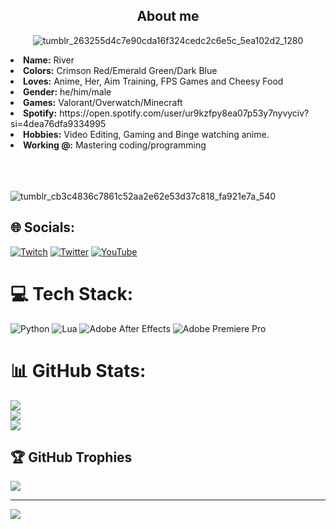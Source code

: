 <h2 align="center"> About me </h2>
  <div align="center">

![tumblr_263255d4c7e90cda16f324cedc2c6e5c_5ea102d2_1280](https://github.com/RRiiverr/RRiiverr/assets/80535996/fc33121f-e2ef-445d-8ba1-12bf7ef746c2)


  </div>
<li>
 <b>Name:</b> River </li>
<li>
<b>Colors:</b> Crimson Red/Emerald Green/Dark Blue
</li>
<li>
<b>Loves:</b> Anime, Her, Aim Training, FPS Games and Cheesy Food
</li>
<li>
<b>Gender:</b> he/him/male
</li>
<li>
<b>Games:</b> Valorant/Overwatch/Minecraft
</li>
<li>
<b>Spotify:</b> https://open.spotify.com/user/ur9kzfpy8ea07p53y7nyvyciv?si=4dea76dfa9334995
</li>
<li>
<b>Hobbies:</b> Video Editing, Gaming and Binge watching anime.
</li>
<li>
<b>Working @:</b> Mastering coding/programming
</li>
<br><br><br>
</div>
<div>

![tumblr_cb3c4836c7861c52aa2e62e53d37c818_fa921e7a_540](https://github.com/RRiiverr/RRiiverr/assets/80535996/b8ff894c-0225-4cfe-9b3a-8ee9683361a8)

## 🌐 Socials:
[![Twitch](https://img.shields.io/badge/Twitch-%239146FF.svg?logo=Twitch&logoColor=white)](https://twitch.tv/YourRiver) [![Twitter](https://img.shields.io/badge/Twitter-%231DA1F2.svg?logo=Twitter&logoColor=white)](https://twitter.com/YourRiverrr) [![YouTube](https://img.shields.io/badge/YouTube-%23FF0000.svg?logo=YouTube&logoColor=white)](https://youtube.com/@@getonyourkneesnow) 

# 💻 Tech Stack:
![Python](https://img.shields.io/badge/python-3670A0?style=plastic&logo=python&logoColor=ffdd54) ![Lua](https://img.shields.io/badge/lua-%232C2D72.svg?style=plastic&logo=lua&logoColor=white) ![Adobe After Effects](https://img.shields.io/badge/Adobe%20After%20Effects-9999FF.svg?style=plastic&logo=Adobe%20After%20Effects&logoColor=white) ![Adobe Premiere Pro](https://img.shields.io/badge/Adobe%20Premiere%20Pro-9999FF.svg?style=plastic&logo=Adobe%20Premiere%20Pro&logoColor=white)
# 📊 GitHub Stats:
![](https://github-readme-stats.vercel.app/api?username=RRiiverr&theme=tokyonight&hide_border=false&include_all_commits=true&count_private=true)<br/>
![](https://github-readme-streak-stats.herokuapp.com/?user=RRiiverr&theme=tokyonight&hide_border=false)<br/>
![](https://github-readme-stats.vercel.app/api/top-langs/?username=RRiiverr&theme=tokyonight&hide_border=false&include_all_commits=true&count_private=true&layout=compact)

## 🏆 GitHub Trophies
![](https://github-profile-trophy.vercel.app/?username=RRiiverr&theme=tokyonight&no-frame=false&no-bg=true&margin-w=4)

---
[![](https://visitcount.itsvg.in/api?id=RRiiverr&icon=0&color=6)](https://visitcount.itsvg.in)
